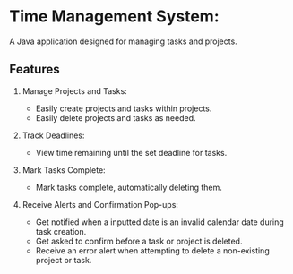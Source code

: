 # Time Management System: 

A Java application designed for managing tasks and projects.

## Features

1. Manage Projects and Tasks:
    - Easily create projects and tasks within projects.
    - Easily delete projects and tasks as needed.

2. Track Deadlines:
    - View time remaining until the set deadline for tasks.

3. Mark Tasks Complete:
    - Mark tasks complete, automatically deleting them.
   
4. Receive Alerts and Confirmation Pop-ups:
    - Get notified when a inputted date is an invalid calendar date during task creation.
    - Get asked to confirm before a task or project is deleted.
    - Receive an error alert when attempting to delete a non-existing project or task.


[//]: # (### [Clean Architecture Design of This Project])

[//]: # (* https://developer.todoist.com/rest/v2/#overview)

[//]: # (* https://developers.track.toggl.com/docs/)
